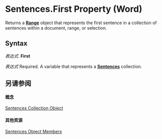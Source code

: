 
# Sentences.First Property (Word)

Returns a  **[Range](15a7a1c4-5f3f-5b6e-60e9-29688de3f274.md)** object that represents the first sentence in a collection of sentences within a document, range, or selection.


## Syntax

 _表达式_. **First**

 _表达式_ Required. A variable that represents a **[Sentences](bcb9653d-bada-8e51-f47d-58f17dae19fe.md)** collection.


## 另请参阅


#### 概念


[Sentences Collection Object](bcb9653d-bada-8e51-f47d-58f17dae19fe.md)
#### 其他资源


[Sentences Object Members](http://msdn.microsoft.com/library/a4668263-ff76-6f12-15f5-951d5db96431%28Office.15%29.aspx)